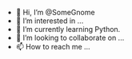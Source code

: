 - 👋 Hi, I’m @SomeGnome
- 👀 I’m interested in ...
- 🌱 I’m currently learning Python.
- 💞️ I’m looking to collaborate on ...
- 📫 How to reach me ...

<!---
SomeGnome/SomeGnome is a ✨ special ✨ repository because its `README.md` (this file) appears on your GitHub profile.
You can click the Preview link to take a look at your changes.
--->
